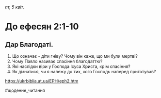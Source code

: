 
_пт, 5 квіт._

# До ефесян 2:1-10

## Дар Благодаті.
1. Що означає - діти гніву? Чому він каже, що ми були мертві?
2. Чому Павло називає спасіння благодаттю?
3. Які наслідки віри у Господа Ісуса Христа, крім спасіння? 
4. Як дізнатися, чи я належу до тих, кого Господь наперед приготував?

https://ukrbiblia.at.ua/EPH/eph2.htm 

#щоденне_читання
